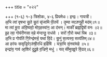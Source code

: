 +++
title = "०२२"

+++
(१-६) १-३ त्रिशोकः, ४-६ प्रियमेधः। इन्द्रः। गायत्री।  
अ॒भि त्वा॑ वृषभा सु॒ते सु॒तं सृ॑जामि पी॒तये॑ । तृ॒म्पा व्यऽश्नुही॒ मद॑म्॥१॥  
मा त्वा॑ मू॒रा अ॑वि॒ष्यवो॒ मोप॒हस्वा॑न॒ आ द॑भन्। माकीं॑ ब्रह्म॒द्विषो॑ वनः ॥२॥  
इ॒ह त्वा॒ गोप॑रीणसा म॒हे म॑न्दन्तु॒ राध॑से । सरो॑ गौ॒रो यथा॑ पिब ॥३॥  
अ॒भि प्र गोप॑तिं गि॒रेन्द्र॑मर्च॒ यथा॑ वि॒दे। सू॒नुं स॒त्यस्य॒ सत्प॑तिम्॥४॥  
आ हर॑यः ससृज्रि॒रेऽरु॑षी॒रधि॑ ब॒र्हिषि॑ । यत्रा॒भि सं॒नवा॑महे ॥५॥  
इन्द्रा॑य॒ गाव॑ आ॒शिरं॑ दुदु॒ह्रे व॒ज्रिणे॒ मधु॑ । यत् सी॑मुपह्व॒रे वि॒दत्॥६॥